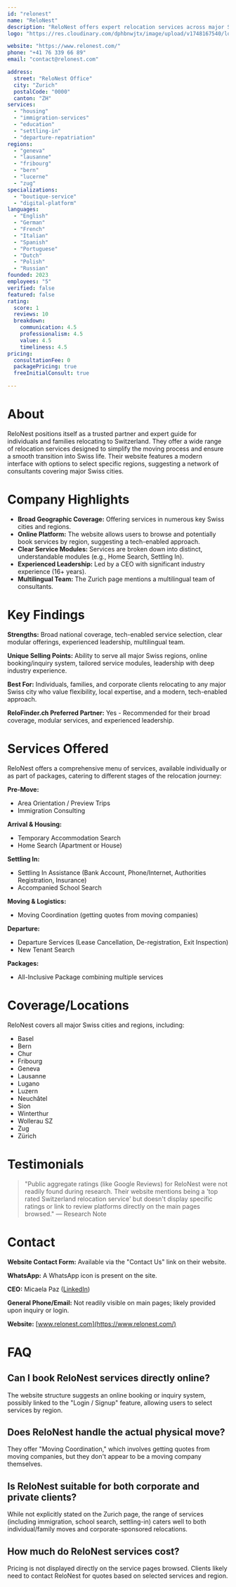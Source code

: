 ```yaml
---
id: "relonest"
name: "ReloNest"
description: "ReloNest offers expert relocation services across major Swiss cities like Zurich, Basel, Geneva, Bern, and more, providing tailored support for individuals and families moving to Switzerland."
logo: "https://res.cloudinary.com/dphbnwjtx/image/upload/v1748167540/logo-relonest-v1_80-1725639366_1_jtctq8.webp"

website: "https://www.relonest.com/"
phone: "+41 76 339 66 89"
email: "contact@relonest.com"

address:
  street: "ReloNest Office"
  city: "Zurich"
  postalCode: "0000"
  canton: "ZH"
services:
  - "housing"
  - "immigration-services"
  - "education"
  - "settling-in"
  - "departure-repatriation"
regions:
  - "geneva"
  - "lausanne"
  - "fribourg"
  - "bern"
  - "lucerne"
  - "zug"
specializations:
  - "boutique-service"
  - "digital-platform"
languages:
  - "English"
  - "German"
  - "French"
  - "Italian"
  - "Spanish"
  - "Portuguese"
  - "Dutch"
  - "Polish"
  - "Russian"
founded: 2023
employees: "5"
verified: false
featured: false
rating:
  score: 1
  reviews: 10
  breakdown:
    communication: 4.5
    professionalism: 4.5
    value: 4.5
    timeliness: 4.5
pricing:
  consultationFee: 0
  packagePricing: true
  freeInitialConsult: true

---
```


# About
ReloNest positions itself as a trusted partner and expert guide for individuals and families relocating to Switzerland. They offer a wide range of relocation services designed to simplify the moving process and ensure a smooth transition into Swiss life. Their website features a modern interface with options to select specific regions, suggesting a network of consultants covering major Swiss cities.

# Company Highlights
- **Broad Geographic Coverage:** Offering services in numerous key Swiss cities and regions.
- **Online Platform:** The website allows users to browse and potentially book services by region, suggesting a tech-enabled approach.
- **Clear Service Modules:** Services are broken down into distinct, understandable modules (e.g., Home Search, Settling In).
- **Experienced Leadership:** Led by a CEO with significant industry experience (16+ years).
- **Multilingual Team:** The Zurich page mentions a multilingual team of consultants.

# Key Findings
**Strengths:** Broad national coverage, tech-enabled service selection, clear modular offerings, experienced leadership, multilingual team.

**Unique Selling Points:** Ability to serve all major Swiss regions, online booking/inquiry system, tailored service modules, leadership with deep industry experience.

**Best For:** Individuals, families, and corporate clients relocating to any major Swiss city who value flexibility, local expertise, and a modern, tech-enabled approach.

**ReloFinder.ch Preferred Partner:** Yes - Recommended for their broad coverage, modular services, and experienced leadership.

# Services Offered
ReloNest offers a comprehensive menu of services, available individually or as part of packages, catering to different stages of the relocation journey:

**Pre-Move:**
- Area Orientation / Preview Trips
- Immigration Consulting

**Arrival & Housing:**
- Temporary Accommodation Search
- Home Search (Apartment or House)

**Settling In:**
- Settling In Assistance (Bank Account, Phone/Internet, Authorities Registration, Insurance)
- Accompanied School Search

**Moving & Logistics:**
- Moving Coordination (getting quotes from moving companies)

**Departure:**
- Departure Services (Lease Cancellation, De-registration, Exit Inspection)
- New Tenant Search

**Packages:**
- All-Inclusive Package combining multiple services

# Coverage/Locations
ReloNest covers all major Swiss cities and regions, including:
- Basel
- Bern
- Chur
- Fribourg
- Geneva
- Lausanne
- Lugano
- Luzern
- Neuchâtel
- Sion
- Winterthur
- Wollerau SZ
- Zug
- Zürich

# Testimonials
> "Public aggregate ratings (like Google Reviews) for ReloNest were not readily found during research. Their website mentions being a 'top rated Switzerland relocation service' but doesn't display specific ratings or link to review platforms directly on the main pages browsed."
> — Research Note

# Contact
**Website Contact Form:** Available via the "Contact Us" link on their website.

**WhatsApp:** A WhatsApp icon is present on the site.

**CEO:** Micaela Paz ([LinkedIn](https://ch.linkedin.com/in/micaela-paz-ch1965/en))

**General Phone/Email:** Not readily visible on main pages; likely provided upon inquiry or login.

**Website:** [www.relonest.com](https://www.relonest.com/)

# FAQ
## Can I book ReloNest services directly online?
The website structure suggests an online booking or inquiry system, possibly linked to the "Login / Signup" feature, allowing users to select services by region.

## Does ReloNest handle the actual physical move?
They offer "Moving Coordination," which involves getting quotes from moving companies, but they don't appear to be a moving company themselves.

## Is ReloNest suitable for both corporate and private clients?
While not explicitly stated on the Zurich page, the range of services (including immigration, school search, settling-in) caters well to both individual/family moves and corporate-sponsored relocations.

## How much do ReloNest services cost?
Pricing is not displayed directly on the service pages browsed. Clients likely need to contact ReloNest for quotes based on selected services and region. 